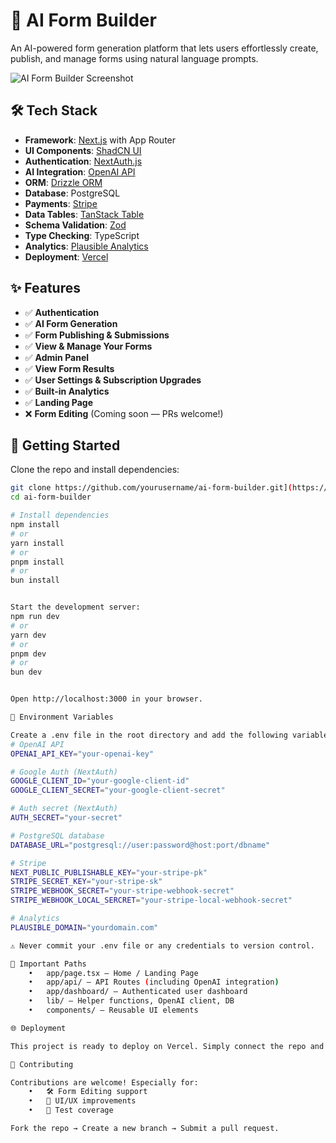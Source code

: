 # 🧠 AI Form Builder

An AI-powered form generation platform that lets users effortlessly create, publish, and manage forms using natural language prompts.

![AI Form Builder Screenshot](./public/screenshot.png) <!-- Replace with actual path -->

## 🛠️ Tech Stack

- **Framework**: [Next.js](https://nextjs.org/) with App Router
- **UI Components**: [ShadCN UI](https://ui.shadcn.com/)
- **Authentication**: [NextAuth.js](https://next-auth.js.org/)
- **AI Integration**: [OpenAI API](https://openai.com/)
- **ORM**: [Drizzle ORM](https://orm.drizzle.team/)
- **Database**: PostgreSQL
- **Payments**: [Stripe](https://stripe.com/)
- **Data Tables**: [TanStack Table](https://tanstack.com/table)
- **Schema Validation**: [Zod](https://zod.dev/)
- **Type Checking**: TypeScript
- **Analytics**: [Plausible Analytics](https://plausible.io/)
- **Deployment**: [Vercel](https://vercel.com/)

## ✨ Features

- ✅ **Authentication**
- ✅ **AI Form Generation**
- ✅ **Form Publishing & Submissions**
- ✅ **View & Manage Your Forms**
- ✅ **Admin Panel**
- ✅ **View Form Results**
- ✅ **User Settings & Subscription Upgrades**
- ✅ **Built-in Analytics**
- ✅ **Landing Page**
- ❌ **Form Editing** (Coming soon — PRs welcome!)

## 🚀 Getting Started

Clone the repo and install dependencies:

```bash
git clone https://github.com/yourusername/ai-form-builder.git](https://github.com/mahanyasbaira/AI-Form-Builder.git
cd ai-form-builder

# Install dependencies
npm install
# or
yarn install
# or
pnpm install
# or
bun install


Start the development server:
npm run dev
# or
yarn dev
# or
pnpm dev
# or
bun dev


Open http://localhost:3000 in your browser.

🧪 Environment Variables

Create a .env file in the root directory and add the following variables:
# OpenAI API
OPENAI_API_KEY="your-openai-key"

# Google Auth (NextAuth)
GOOGLE_CLIENT_ID="your-google-client-id"
GOOGLE_CLIENT_SECRET="your-google-client-secret"

# Auth secret (NextAuth)
AUTH_SECRET="your-secret"

# PostgreSQL database
DATABASE_URL="postgresql://user:password@host:port/dbname"

# Stripe
NEXT_PUBLIC_PUBLISHABLE_KEY="your-stripe-pk"
STRIPE_SECRET_KEY="your-stripe-sk"
STRIPE_WEBHOOK_SECRET="your-stripe-webhook-secret"
STRIPE_WEBHOOK_LOCAL_SERCRET="your-stripe-local-webhook-secret"

# Analytics
PLAUSIBLE_DOMAIN="yourdomain.com"

⚠️ Never commit your .env file or any credentials to version control.

📁 Important Paths
	•	app/page.tsx – Home / Landing Page
	•	app/api/ – API Routes (including OpenAI integration)
	•	app/dashboard/ – Authenticated user dashboard
	•	lib/ – Helper functions, OpenAI client, DB
	•	components/ – Reusable UI elements

🌐 Deployment

This project is ready to deploy on Vercel. Simply connect the repo and add your .env variables in the Vercel dashboard.

🤝 Contributing

Contributions are welcome! Especially for:
	•	🛠 Form Editing support
	•	🎨 UI/UX improvements
	•	🧪 Test coverage

Fork the repo → Create a new branch → Submit a pull request.

